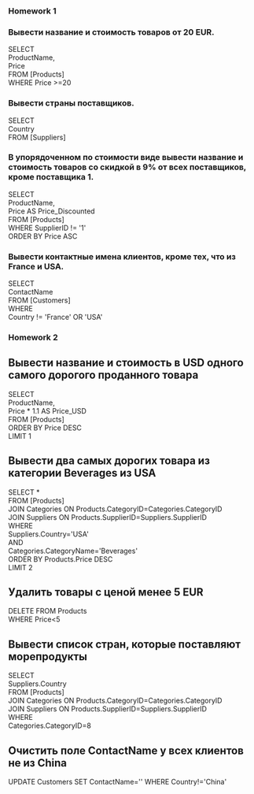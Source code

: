 ### Homework 1

### Вывести название и стоимость товаров от 20 EUR.
SELECT  
ProductName,  
Price  
FROM [Products]  
WHERE Price >=20  

### Вывести страны поставщиков.
SELECT  
Country  
FROM [Suppliers]  

### В упорядоченном по стоимости виде вывести название и стоимость товаров со скидкой в 9% от всех поставщиков, кроме поставщика 1.
SELECT  
ProductName,  
Price AS Price_Discounted  
FROM [Products]  
WHERE SupplierID != '1'  
ORDER BY Price ASC  

### Вывести контактные имена клиентов, кроме тех, что из France и USA.
SELECT  
ContactName  
FROM [Customers]  
WHERE  
Country != 'France' OR 'USA'  



### Homework 2

## Вывести название и стоимость в USD одного самого дорогого проданного товара
SELECT  
ProductName,  
Price * 1.1 AS Price_USD  
FROM [Products]  
ORDER BY Price DESC  
LIMIT 1  

## Вывести два самых дорогих товара из категории Beverages из USA
SELECT *  
FROM [Products]  
JOIN Categories ON Products.CategoryID=Categories.CategoryID  
JOIN Suppliers ON Products.SupplierID=Suppliers.SupplierID  
WHERE  
Suppliers.Country='USA'  
AND  
Categories.CategoryName='Beverages'  
ORDER BY Products.Price DESC  
LIMIT 2  

## Удалить товары с ценой менее 5 EUR
DELETE FROM Products  
WHERE Price<5  

## Вывести список стран, которые поставляют морепродукты
SELECT  
Suppliers.Country  
FROM [Products]  
JOIN Categories ON Products.CategoryID=Categories.CategoryID  
JOIN Suppliers ON Products.SupplierID=Suppliers.SupplierID  
WHERE  
Categories.CategoryID=8  

## Очистить поле ContactName у всех клиентов не из China
UPDATE Customers
SET ContactName=''
WHERE Country!='China'
